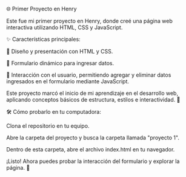 🌐 Primer Proyecto en Henry

Este fue mi primer proyecto en Henry, donde creé una página web interactiva utilizando HTML, CSS y JavaScript.


✨ Características principales:

🎨 Diseño y presentación con HTML y CSS.

📝 Formulario dinámico para ingresar datos.

🔄 Interacción con el usuario, permitiendo agregar y eliminar datos ingresados en el formulario mediante JavaScript.

Este proyecto marcó el inicio de mi aprendizaje en el desarrollo web, aplicando conceptos básicos de estructura, estilos e interactividad. 🚀



🛠️ Cómo probarlo en tu computadora:

Clona el repositorio en tu equipo.

Abre la carpeta del proyecto y busca la carpeta llamada "proyecto 1".

Dentro de esta carpeta, abre el archivo index.html en tu navegador.

¡Listo! Ahora puedes probar la interacción del formulario y explorar la página. 🚀
